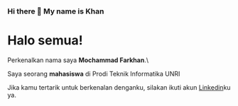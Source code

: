 ### Hi there 👋 My name is Khan

<!--
**mochammadfarkhan/mochammadfarkhan** is a ✨ _special_ ✨ repository because its `README.md` (this file) appears on your GitHub profile.

Here are some ideas to get you started:

- 🔭 I’m currently working on ...
- 🌱 I’m currently learning ...
- 👯 I’m looking to collaborate on ...
- 🤔 I’m looking for help with ...
- 💬 Ask me about ...
- 📫 How to reach me: ...
- 😄 Pronouns: ...
- ⚡ Fun fact: ...
-->

# Halo semua! 

Perkenalkan nama saya **Mochammad Farkhan**.\

Saya seorang **mahasiswa** di Prodi Teknik Informatika UNRI


Jika kamu tertarik untuk berkenalan denganku, silakan ikuti akun [Linkedin](https://www.linkedin.com/in/mochammad-farkhan-033275194/)ku ya.
